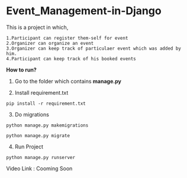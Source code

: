 # Event_Management-in-Django

This is a project in which, 
```
1.Participant can register them-self for event
2.Organizer can organize an event
3.Organizer can keep track of particulaer event which was added by him.
4.Participant can keep track of his booked events
```
**How to run?**
1. Go to the folder which contains **manage.py**

2. Install requirement.txt
```
pip install -r requirement.txt
```

3. Do migrations 
```
python manage.py makemigrations
```
```
python manage.py migrate
```

4. Run Project
```
python manage.py runserver
```

Video Link : Cooming Soon

